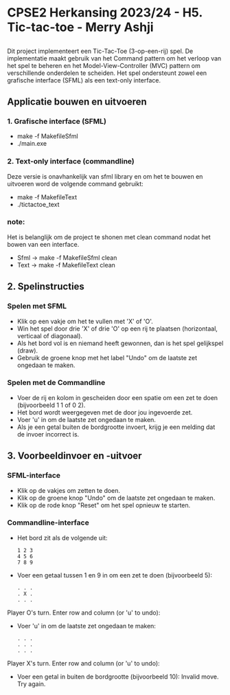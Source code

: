 # CPSE2 Herkansing 2023/24 - H5. Tic-tac-toe - Merry Ashji 

##

Dit project implementeert een Tic-Tac-Toe (3-op-een-rij) spel. De implementatie maakt gebruik van het Command pattern om het verloop van het spel te beheren en het Model-View-Controller (MVC) pattern om verschillende onderdelen te scheiden. Het spel ondersteunt zowel een grafische interface (SFML) als een text-only interface.

## Applicatie bouwen en uitvoeren
### 1. Grafische interface (SFML)
- make -f MakefileSfml
- ./main.exe
### 2. Text-only interface (commandline)
Deze versie is onavhankelijk van sfml library en om het te bouwen en uitvoeren word de volgende command gebruikt:
- make -f MakefileText
- ./tictactoe_text
### note:
Het is belanglijk om de project te shonen met clean command nodat het bowen van een interface. 
- Sfml ->  make -f MakefileSfml clean
- Text ->  make -f MakefileText clean

## 2. Spelinstructies
### Spelen met SFML
- Klik op een vakje om het te vullen met 'X' of 'O'.
- Win het spel door drie 'X' of drie 'O' op een rij te plaatsen (horizontaal, verticaal of diagonaal).
- Als het bord vol is en niemand heeft gewonnen, dan is het spel gelijkspel (draw).
- Gebruik de groene knop met het label "Undo" om de laatste zet ongedaan te maken.

### Spelen met de Commandline
- Voer de rij en kolom in gescheiden door een spatie om een zet te doen (bijvoorbeeld 1 1 of 0 2).
- Het bord wordt weergegeven met de door jou ingevoerde zet.
- Voer 'u' in om de laatste zet ongedaan te maken.
- Als je een getal buiten de bordgrootte invoert, krijg je een melding dat de invoer incorrect is.

## 3. Voorbeeldinvoer en -uitvoer
### SFML-interface
- Klik op de vakjes om zetten te doen.
- Klik op de groene knop "Undo" om de laatste zet ongedaan te maken.
- Klik op de rode knop "Reset" om het spel opnieuw te starten.

### Commandline-interface 
- Het bord zit als de volgende uit:
    ```
    1 2 3
    4 5 6
    7 8 9
    ```
- Voer een getaal tussen 1 en 9 in om een zet te doen (bijvoorbeeld 5):
    ```
    . . .
    . X .
    . . .
    ```
Player O's turn. Enter row and column (or 'u' to undo): 
- Voer 'u' in om de laatste zet ongedaan te maken:
    ```
    . . .
    . . .
    . . .
    ```
Player X's turn. Enter row and column (or 'u' to undo):
- Voer een getal in buiten de bordgrootte (bijvoorbeeld 10):
Invalid move. Try again.
